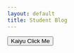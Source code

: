 ```yaml
---
layout: default
title: Student Blog
---
```


<button onclick = "window.location.href='https://www.youtube.com/watch?v=suhlSjSzMUk';">Kaiyu Click Me</button>
